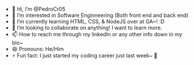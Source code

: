 - 👋 Hi, I’m @PedroCr05
- 👀 I’m interested in Software Enginneering (Both front end and back end)
- 🌱 I’m currently learning HTML, CSS, & NodeJS over at GA~! :D
- 💞️ I’m looking to collaborate on anything! I want to learn more.
- 📫 How to reach me through my linkedIn or any other info down in my bio~
- 😄 Pronouns: He/Him
- ⚡ Fun fact: I just started my coding career just last week~ 👀

<!---
PedroCr05/PedroCr05 is a ✨ special ✨ repository because its `README.md` (this file) appears on your GitHub profile.
You can click the Preview link to take a look at your changes.
--->
